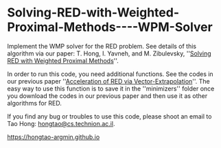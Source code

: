 # Solving-RED-with-Weighted-Proximal-Methods----WPM-Solver
Implement the WMP solver for the RED problem. See details of this algorithm via our paper: T. Hong, I. Yavneh, and M. Zibulevsky, ''[Solving RED with Weighted Proximal Methods](https://arxiv.org/abs/1905.13052)''. 

In order to run this code, you need additional functions. See the codes in our previous paper ''[Acceleration of RED via Vector-Extrapolation](https://github.com/happyhongt/Acceleration-of-RED-via-Vector-Extrapolation)''. The easy way to use this function is to save it in the ''minimizers'' folder once you download the codes in our previous paper and then use it as other algorithms for RED. 

If you find any bug or troubles to use this code, please shoot an email to Tao Hong: hongtao@cs.technion.ac.il. 

https://hongtao-argmin.github.io
